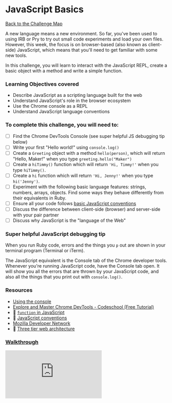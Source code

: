 # JavaScript Basics

[Back to the Challenge Map](README.md)

A new language means a new environment. So far, you've been used to using IRB or Pry to try out small code experiments and load your own files. However, this week, the focus is on browser-based (also known as client-side) JavaScript, which means that you'll need to get familiar with some new tools.

In this challenge, you will learn to interact with the JavaScript REPL, create a basic object with a method and write a simple function.

### Learning Objectives covered
- Describe JavaScript as a scripting language built for the web
- Understand JavaScript's role in the browser ecosystem
- Use the Chrome console as a REPL
- Understand JavaScript language conventions

### To complete this challenge, you will need to:

- [ ] Find the Chrome DevTools Console (see super helpful JS debugging tip below)
- [ ] Write your first "Hello world!" using `console.log()`
- [ ] Create a `Greeting` object with a method `hello(person)`, which will return "Hello, Maker!" when you type `greeting.hello("Maker")`
- [ ] Create a `hiTimmy()` function which will return `'Hi, Timmy!'` when you type `hiTimmy()`.
- [ ] Create a `hi` function which will return `'Hi, Jenny!'` when you type `hi('Jenny')`.
- [ ] Experiment with the following basic language features: strings, numbers, arrays, objects.  Find some ways they behave differently from their equivalents in Ruby.
- [ ] Ensure all your code follows [basic JavaScript conventions](../pills/js_conventions.md)
- [ ] Discuss the difference between client-side (browser) and server-side with your pair partner
- [ ] Discuss why JavaScript is the "language of the Web"

### Super helpful JavaScript debugging tip

When you run Ruby code, errors and the things you `p` out are shown in your terminal program (Terminal or iTerm).

The JavaScript equivalent is the Console tab of the Chrome developer tools.  Whenever you're running JavaScript code, have the Console tab open.  It will show you all the errors that are thrown by your JavaScript code, and also all the things that you print out with `console.log()`.

### Resources
- [Using the console](https://developers.google.com/web/tools/chrome-devtools/console/)
- [Explore and Master Chrome DevTools - Codeschool (Free Tutorial)](http://discover-devtools.codeschool.com/)
- :pill: [`function` in JavaScript](../pills/js_functions.md)
- :pill: [JavaScript conventions](../pills/js_conventions.md)
- [Mozilla Developer Network](https://developer.mozilla.org/en-US/docs/Web/JavaScript)
- :pill: [Three tier web architecture](/pills/three_tier_architecture.md)

### [Walkthrough](walkthroughs/javascript_basics.md)


![Tracking pixel](https://githubanalytics.herokuapp.com/course/thermostat_es6/javascript_basics.md)
